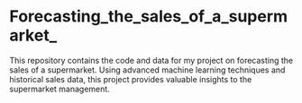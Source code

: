 # Forecasting_the_sales_of_a_supermarket_
This repository contains the code and data for my project on forecasting the sales of a supermarket. Using advanced machine learning techniques and historical sales data, this project provides valuable insights to the supermarket management.
